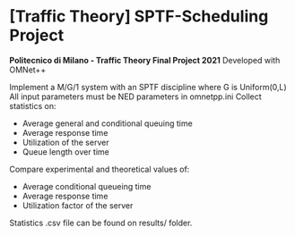 # [Traffic Theory] SPTF-Scheduling Project
**Politecnico di Milano - Traffic Theory Final Project 2021**
Developed with OMNet++

Implement a	M/G/1	system with	an	SPTF	discipline where G	is	Uniform(0,L)
All	input	parameters	must	be	NED	parameters	in	omnetpp.ini
Collect statistics on:
- Average general and	conditional queuing time
- Average response time
- Utilization of	the	server
- Queue	length over	time

Compare experimental and	theoretical values of:
- Average conditional queueing time
- Average response time
- Utilization factor of	the	server

Statistics .csv file can be found on results/ folder.
